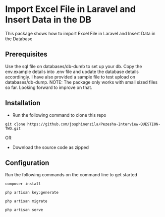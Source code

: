 # Import Excel File in Laravel and Insert Data in the DB 

This package shows how to import Excel File in Laravel and Insert Data in the Database

## Prerequisites

Use the sql file on databases/db-dumb to set up your db. Copy the env.example details into .env file and update the database details accordingly. I have also provided a sample file to test upload on databases/db-dump. NOTE: The package only works with small sized files so far. Looking forward to improve on that.

## Installation

- Run the following command to clone this repo

```
git clone https://github.com/josphinenzila/Pezesha-Interview-QUESTION-TWO.git
```

OR

- Download the source code as zipped

## Configuration

Run the following commands on the command line to get started

```
composer install

php artisan key:generate

php artisan migrate

php artisan serve
```
